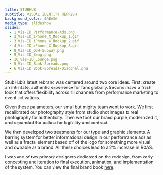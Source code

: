 ```yaml
---
title: STUBHUB
subtitle: VISUAL IDENTITY REFRESH
background_color: EAEAEA
media_type: slideshow
slides:
  - 1_Vis-ID_Performance-Ads.png
  - 2_Vis-ID_iPhone_X_Mockup_1.gif
  - 3_Vis-ID_iPhone_X_Mockup_2.gif
  - 4_Vis-ID_iPhone_X_Mockup_3.gif
  - 8_Vis-ID_OOH-Subway.png
  - 9_Vis-ID_Swag.png
  - 10_Vis-ID_Lounge.png
  - 5_Vis-ID_Book-Spreads.png
  - 6_Vis-ID_Book-Spreads-Diagonal.png
---
```


<p>
StubHub’s latest rebrand was centered around two core ideas. First: create an intimtate, authentic experience for fans globally. Second: have a fresh look that offers flexibility across all channels from performance marketing to event activations.
</p>

<p>
Given these parameters, our small but mighty team went to work. We first recalibrated our photography style from studio shot images to real photography for authenticity. Then we took our brand purple, modernized it, and expanded the pallete for legibility and contrast. 
</p>

<p>
We then developed two treatments for our type and graphic elements. A barring system for better informational design in our performance ads as well as a fractal element based off of the logo for something more visual and ownable as a brand. All these choices lead to a 2% increase in ROAS. 
</p>

<p>
I was one of two primary designers dedicated on the redesign, from early concepting and iteration to final execution, animation, and implementation of the system. You can view the final brand book <a href="https://docs.google.com/presentation/d/1zdGAU_ZnSsWhP2vPDaZnq6B6VcWGIvW5Lc4_GvmheN0/edit?ts=5e80140c#slide=id.g718639fa57_1_38">here</a>.
</p>
